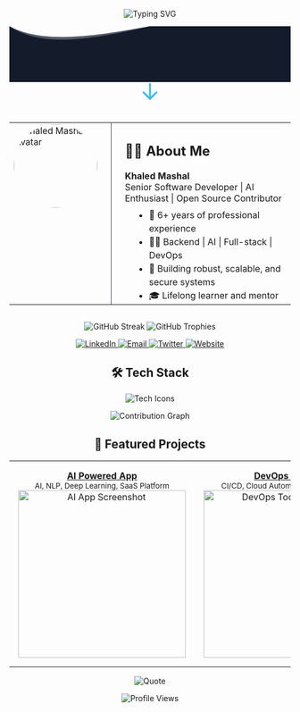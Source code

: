 <!-- Animated Hero Banner (SVG) -->
<p align="center">
  <img
    src="https://readme-typing-svg.demolab.com?font=Fira+Code&size=28&pause=1000&color=36BCF7&center=true&vCenter=true&width=900&lines=Hello+%F0%9F%91%8B%2C+I'm+Khaled+Mashal;Professional+Software+Developer;AI+%7C+Backend+%7C+Fullstack+Engineer"
    alt="Typing SVG"
  />
</p>

<!-- Inline SVG Wave Separator -->
<div align="center" style="overflow:hidden; line-height:0;">
  <svg
    viewBox="0 0 1200 120"
    preserveAspectRatio="none"
    style="width:100%; height:100px;"
  >
    <path
      d="M0,0 C300,100 900,-100 1200,0 L1200,120 L0,120 Z"
      fill="#1F2937"
    />
    <path
      d="M0,0 C300,80 900,-80 1200,0 L1200,120 L0,120 Z"
      fill="#111827"
      opacity="0.7"
    />
  </svg>
</div>

<!-- Profile Picture & About Me with Centering and Arrow -->
<div align="center">
  <!-- Arrow SVG pointing down -->
  <svg
    width="40"
    height="40"
    viewBox="0 0 24 24"
    stroke="#36BCF7"
    fill="none"
    stroke-width="2"
    stroke-linecap="round"
    stroke-linejoin="round"
    style="margin-bottom: 16px;"
  >
    <path d="M12 2v16"></path>
    <path d="M5 11l7 7 7-7"></path>
  </svg>

  <table style="display:inline-block; text-align:left; border-collapse:collapse;">
    <tr>
      <td style="padding-right:24px; vertical-align:top;">
        <img
          src="https://avatars.githubusercontent.com/u/185419252?v=4"
          width="150"
          alt="Khaled Mashal Avatar"
          style="border-radius:50%;"
        />
      </td>
      <td style="padding-left:24px; border-left:1px solid #374151;">
        <h2>👨‍💻 About Me</h2>
        <p style="margin:4px 0;">
          <strong>Khaled Mashal</strong><br />
          Senior Software Developer | AI Enthusiast | Open Source Contributor
        </p>
        <ul style="margin:8px 0 0 16px; line-height:1.5;">
          <li>🌟 6+ years of professional experience</li>
          <li>🧑‍💻 Backend | AI | Full-stack | DevOps</li>
          <li>🚀 Building robust, scalable, and secure systems</li>
          <li>🎓 Lifelong learner and mentor</li>
        </ul>
      </td>
    </tr>
  </table>
</div>

<!-- Animated Stats & Trophies -->
<p align="center">
  <img
    src="https://github-readme-streak-stats.herokuapp.com?user=Khaled-Mashal&theme=highcontrast&hide_border=true&date_format=M%20j%5B%2C%20Y%5D"
    alt="GitHub Streak"
  />
  <img
    src="https://github-profile-trophy.vercel.app/?username=Khaled-Mashal&theme=algolia&no-bg=true&no-frame=true"
    alt="GitHub Trophies"
  />
</p>

<!-- Social Badges & Contacts -->
<p align="center">
  <a href="https://linkedin.com/in/khaled-mashal" target="_blank">
    <img
      src="https://img.shields.io/badge/LinkedIn-blue?style=for-the-badge&logo=linkedin"
      alt="LinkedIn"
    />
  </a>
  <a href="mailto:khaled.mashal@email.com">
    <img
      src="https://img.shields.io/badge/Email-D14836?style=for-the-badge&logo=gmail&logoColor=white"
      alt="Email"
    />
  </a>
  <a href="https://twitter.com/khaledmashal" target="_blank">
    <img
      src="https://img.shields.io/badge/Twitter-1DA1F2?style=for-the-badge&logo=twitter"
      alt="Twitter"
    />
  </a>
  <a href="https://khaledmashal.dev" target="_blank">
    <img
      src="https://img.shields.io/badge/Website-222?style=for-the-badge&logo=githubpages&logoColor=white"
      alt="Website"
    />
  </a>
</p>

<!-- Skills Section with Animated SVG Icons -->
<h2 align="center">🛠️ Tech Stack</h2>
<p align="center">
  <img
    src="https://skillicons.dev/icons?i=python,java,js,ts,go,cpp,dotnet,react,nextjs,nodejs,express,django,flask,fastapi,postgres,mysql,mongodb,redis,aws,docker,kubernetes,terraform,git,github,linux"
    alt="Tech Icons"
  />
</p>




<!-- Animated Contribution Graph -->
<p align="center">
  <img
    src="https://github-readme-activity-graph.vercel.app/graph?username=Khaled-Mashal&theme=react-dark"
    alt="Contribution Graph"
  />
</p>

<!-- Projects Showcase -->
<h2 align="center">🚀 Featured Projects</h2>
<table align="center">
  <tr>
    <td align="center" style="padding:16px;">
      <b><a href="https://github.com/Khaled-Mashal/ai-powered-app">AI Powered App</a></b><br />
      <sub>AI, NLP, Deep Learning, SaaS Platform</sub><br />
      <img
        src="https://github.com/Khaled-Mashal/ai-powered-app/raw/main/assets/screenshot.png"
        width="300"
        alt="AI App Screenshot"
      />
    </td>
    <td align="center" style="padding:16px;">
      <b><a href="https://github.com/Khaled-Mashal/devops-toolkit">DevOps Toolkit</a></b><br />
      <sub>CI/CD, Cloud Automation, Kubernetes</sub><br />
      <img
        src="https://github.com/Khaled-Mashal/devops-toolkit/raw/main/assets/preview.gif"
        width="300"
        alt="DevOps Toolkit Preview"
      />
    </td>
  </tr>
</table>

<!-- Animated Footer Quote -->
<p align="center">
  <img
    src="https://quotes-github-readme.vercel.app/api?type=horizontal&theme=algolia"
    alt="Quote"
  />
</p>

<!-- Profile View Count -->
<p align="center">
  <img
    src="https://komarev.com/ghpvc/?username=Khaled-Mashal&style=flat-square&color=blue"
    alt="Profile Views"
  />
</p>
